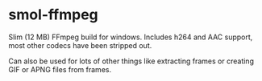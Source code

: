 # smol-ffmpeg
Slim (12 MB) FFmpeg build for windows. Includes h264 and AAC support, most other codecs have been stripped out.

Can also be used for lots of other things like extracting frames or creating GIF or APNG files from frames.

